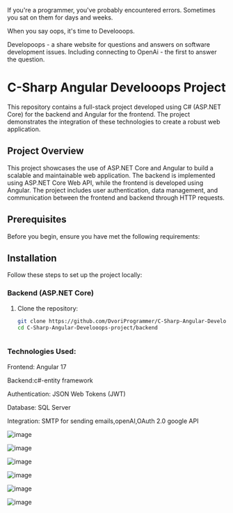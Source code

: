 If you're a programmer, you've probably encountered errors.
Sometimes you sat on them for days and weeks.

 When you say oops,
it's time to Develooops.


Developoops - a share website for questions and answers on software development issues.
Including connecting to OpenAi - the first to answer the question.




# C-Sharp Angular Develooops Project

This repository contains a full-stack project developed using C# (ASP.NET Core) for the backend and Angular for the frontend. The project demonstrates the integration of these technologies to create a robust web application.


## Project Overview

This project showcases the use of ASP.NET Core and Angular to build a scalable and maintainable web application. The backend is implemented using ASP.NET Core Web API, while the frontend is developed using Angular. The project includes user authentication, data management, and communication between the frontend and backend through HTTP requests.

## Prerequisites

Before you begin, ensure you have met the following requirements:



## Installation

Follow these steps to set up the project locally:

### Backend (ASP.NET Core)

1. Clone the repository:
   ```bash
   git clone https://github.com/DvoriProgrammer/C-Sharp-Angular-Develooops-project.git
   cd C-Sharp-Angular-Develooops-project/backend



### **Technologies Used**:<br>
Frontend: Angular 17

Backend:c#-entity framework

Authentication: JSON Web Tokens (JWT)

Database: SQL Server

Integration: SMTP for sending emails,openAI,OAuth 2.0 google API




![image](https://github.com/DvoriProgrammer/C-Sharp-Angular-Develooops-project/assets/146278969/bae9c51d-be77-4f4a-9c81-54288b68d639)


![image](https://github.com/DvoriProgrammer/C-Sharp-Angular-Develooops-project/assets/146278969/107c4ac4-dc8c-49b1-a300-2d52700e6914)

![image](https://github.com/DvoriProgrammer/C-Sharp-Angular-Develooops-project/assets/146278969/b848cdc0-c43a-4f69-a376-8351367a7197)


![image](https://github.com/DvoriProgrammer/C-Sharp-Angular-Develooops-project/assets/146278969/0c4d09a0-d09e-40bf-bc45-9f5605f7cdfb)

![image](https://github.com/user-attachments/assets/81bc8ce7-bebf-405e-b2b2-272f3b406230)


![image](https://github.com/DvoriProgrammer/C-Sharp-Angular-Develooops-project/assets/146278969/222ccc82-14cd-4b0d-80ca-c703b2c5e8b6)

